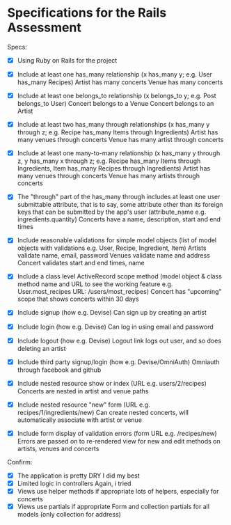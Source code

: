 # Specifications for the Rails Assessment

Specs:
- [x] Using Ruby on Rails for the project
- [x] Include at least one has_many relationship (x has_many y; e.g. User has_many Recipes) 
    Artist has many concerts
    Venue has many concerts
- [x] Include at least one belongs_to relationship (x belongs_to y; e.g. Post belongs_to User)
    Concert belongs to a Venue
    Concert belongs to an Artist
- [x] Include at least two has_many through relationships (x has_many y through z; e.g. Recipe has_many Items through Ingredients)
    Artist has many venues through concerts
    Venue has many artist through concerts
- [x] Include at least one many-to-many relationship (x has_many y through z, y has_many x through z; e.g. Recipe has_many Items through Ingredients, Item has_many Recipes through Ingredients)
    Artist has many venues through concerts
    Venue has many artists through concerts
- [x] The "through" part of the has_many through includes at least one user submittable attribute, that is to say, some attribute other than its foreign keys that can be submitted by the app's user (attribute_name e.g. ingredients.quantity)
    Concerts have a name, description, start and end times
- [x] Include reasonable validations for simple model objects (list of model objects with validations e.g. User, Recipe, Ingredient, Item)
    Artists validate name, email, password
    Venues validate name and address
    Concert validates start and end times, name

- [x] Include a class level ActiveRecord scope method (model object & class method name and URL to see the working feature e.g. User.most_recipes URL: /users/most_recipes)
    Concert has "upcoming" scope that shows concerts within 30 days
- [x] Include signup (how e.g. Devise)
    Can sign up by creating an artist
- [x] Include login (how e.g. Devise)
    Can log in using email and password
- [x] Include logout (how e.g. Devise)
    Logout link logs out user, and so does deleting an artist
- [x] Include third party signup/login (how e.g. Devise/OmniAuth)
    Omniauth through facebook and github
- [x] Include nested resource show or index (URL e.g. users/2/recipes)
    Concerts are nested in artist and venue paths
- [x] Include nested resource "new" form (URL e.g. recipes/1/ingredients/new)
    Can create nested concerts, will automatically associate with artist or venue
- [x] Include form display of validation errors (form URL e.g. /recipes/new)
    Errors are passed on to re-rendered view for new and edit methods on artists, venues and concerts

Confirm:
- [x] The application is pretty DRY
    I did my best
- [x] Limited logic in controllers
    Again, i tried
- [x] Views use helper methods if appropriate
    lots of helpers, especially for concerts
- [x] Views use partials if appropriate
    Form and collection partials for all models (only collection for address)
